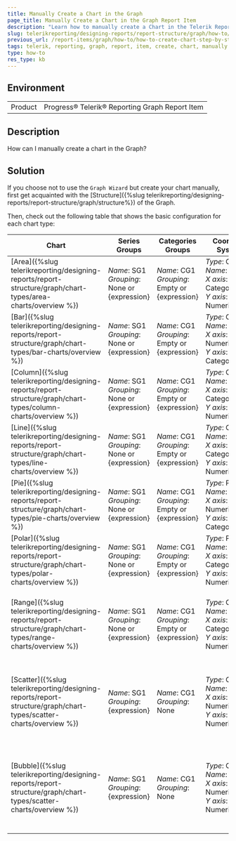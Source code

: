 ```yaml
---
title: Manually Create a Chart in the Graph
page_title: Manually Create a Chart in the Graph Report Item
description: "Learn how to manually create a Chart in the Telerik Reporting Graph report item."
slug: telerikreporting/designing-reports/report-structure/graph/how-to/how-to-create-chart-step-by-step
previous_url: /report-items/graph/how-to/how-to-create-chart-step-by-step
tags: telerik, reporting, graph, report, item, create, chart, manually
type: how-to
res_type: kb
---
```

<style>
table th:first-of-type {
	width: 10%;
}
table th:nth-of-type(2) {
	width: 25%;
}
table th:nth-of-type(3) {
	width: 25%;
}
table th:nth-of-type(4) {
	width: 20%;
}
table th:nth-of-type(5) {
	width: 20%;
}
</style>

## Environment

<table>
	<tbody>
		<tr>
			<td>Product</td>
			<td>Progress® Telerik® Reporting Graph Report Item</td>
		</tr>
	</tbody>
</table>


## Description

How can I manually create a chart in the Graph?

## Solution 

If you choose not to use the `Graph Wizard` but create your chart manually, first get acquainted with the [Structure]({%slug telerikreporting/designing-reports/report-structure/graph/structure%}) of the Graph. 

Then, check out the following table that shows the basic configuration for each chart type: 

| Chart | Series Groups | Categories Groups | Coordinate Systems | Series |
| ------ | ------ | ------ | ------ | ------ |
| [Area]({%slug telerikreporting/designing-reports/report-structure/graph/chart-types/area-charts/overview %}) | _Name_: SG1<br/>_Grouping_: None or {expression} | _Name_: CG1<br/>_Grouping_: Empty or {expression} | _Type_: Cartesian<br/>_Name_: CS1<br/>_X axis_: CategoryScale<br/>_Y axis_: NumericalScale | _Type_: AreaSeries<br/>_CoordinateSystem_: CS1<br/>_SeriesGroup_: SG1<br/>_CategoryGroup_: CG1<br/>_Y_: {expression} |
| [Bar]({%slug telerikreporting/designing-reports/report-structure/graph/chart-types/bar-charts/overview %}) | _Name_: SG1<br/>_Grouping_: None or {expression} | _Name_: CG1<br/>_Grouping_: Empty or {expression} | _Type_: Cartesian<br/>_Name_: CS1<br/>_X axis_: NumericalScale<br/>_Y axis_: CategoryScale | _Type_: BarSeries<br/>_CoordinateSystem_: CS1<br/>_SeriesGroup_: SG1<br/>_CategoryGroup_: CG1<br/>_X_: {expression} |
| [Column]({%slug telerikreporting/designing-reports/report-structure/graph/chart-types/column-charts/overview %}) | _Name_: SG1<br/>_Grouping_: None or {expression} | _Name_: CG1<br/>_Grouping_: Empty or {expression} | _Type_: Cartesian<br/>_Name_: CS1<br/>_X axis_: CategoryScale<br/>_Y axis_: NumericalScale | _Type_: BarSeries<br/>_CoordinateSystem_: CS1<br/>_SeriesGroup_: SG1<br/>_CategoryGroup_: CG1<br/>_Y_: {expression} |
| [Line]({%slug telerikreporting/designing-reports/report-structure/graph/chart-types/line-charts/overview %}) | _Name_: SG1<br/>_Grouping_: None or {expression} | _Name_: CG1<br/>_Grouping_: Empty or {expression} | _Type_: Cartesian<br/>_Name_: CS1<br/>_X axis_: CategoryScale<br/>_Y axis_: NumericalScale | _Type_: LineSeries<br/>_CoordinateSystem_: CS1<br/>_SeriesGroup_: SG1<br/>_CategoryGroup_: CG1<br/>_Y_: {expression} |
| [Pie]({%slug telerikreporting/designing-reports/report-structure/graph/chart-types/pie-charts/overview %}) | _Name_: SG1<br/>_Grouping_: None or {expression} | _Name_: CG1<br/>_Grouping_: Empty or {expression} | _Type_: Polar<br/>_Name_: CS1<br/>_X axis_: NumericalScale<br/>_Y axis_: CategoryScale | _Type_: BarSeries<br/>_CoordinateSystem_: CS1<br/>_SeriesGroup_: SG1<br/>_CategoryGroup_: CG1<br/>_X_: {expression} |
| [Polar]({%slug telerikreporting/designing-reports/report-structure/graph/chart-types/polar-charts/overview %}) | _Name_: SG1<br/>_Grouping_: None or {expression} | _Name_: CG1<br/>_Grouping_: Empty or {expression} | _Type_: Polar<br/>_Name_: CS1<br/>_X axis_: CategoryScale<br/>_Y axis_: NumericalScale | _Type_: BarSeries<br/>_CoordinateSystem_: CS1<br/>_SeriesGroup_: SG1<br/>_CategoryGroup_: CG1<br/>_Y_: {expression} |
| [Range]({%slug telerikreporting/designing-reports/report-structure/graph/chart-types/range-charts/overview %}) | _Name_: SG1<br/>_Grouping_: None or {expression} | _Name_: CG1<br/>_Grouping_: Empty or {expression} | _Type_: Cartesian<br/>_Name_: CS1<br/>_X axis_: CategoryScale<br/>_Y axis_: NumericalScale | _Type_: AreaSeries/BarSeries<br/>_CoordinateSystem_: CS1<br/>_SeriesGroup_: SG1<br/>_CategoryGroup_: CG1<br/>_Y_: {expression}<br/>_Y0_: {expression} |
| [Scatter]({%slug telerikreporting/designing-reports/report-structure/graph/chart-types/scatter-charts/overview %}) | _Name_: SG1<br/>_Grouping_: {expression} | _Name_: CG1<br/>_Grouping_: None | _Type_: Cartesian<br/>_Name_: CS1<br/>_X axis_: NumericalScale<br/>_Y axis_: NumericalScale | _Type_: LineSeries<br/>_CoordinateSystem_: CS1<br/>_SeriesGroup_: SG1<br/>_CategoryGroup_: CG1<br/>_LineStyle.Visible_: False<br/>_X_: {expression}<br/>_Y_: {expression} |
| [Bubble]({%slug telerikreporting/designing-reports/report-structure/graph/chart-types/scatter-charts/overview %}) | _Name_: SG1<br/>_Grouping_: {expression} | _Name_: CG1<br/>_Grouping_: None | _Type_: Cartesian<br/>_Name_: CS1<br/>_X axis_: NumericalScale<br/>_Y axis_: NumericalScale | _Type_: LineSeries<br/>_CoordinateSystem_: CS1<br/>_SeriesGroup_: SG1<br/>_CategoryGroup_: CG1<br/>_LineStyle.Visible_: False<br/>_X_: {expression}<br/>_Y_: {expression}<br/>_Size_: {expression} |
